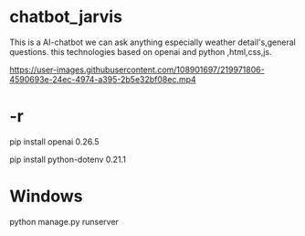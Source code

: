 # chatbot_jarvis

This is a AI-chatbot we can ask anything especially weather detail's,general questions. this technologies based on openai and python ,html,css,js.




https://user-images.githubusercontent.com/108901697/219971806-4590693e-24ec-4974-a395-2b5e32bf08ec.mp4



# -r

pip install openai 0.26.5

pip install python-dotenv  0.21.1

# Windows

python manage.py runserver

